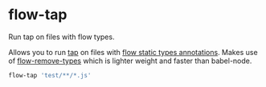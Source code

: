 # flow-tap
Run tap on files with flow types.

Allows you to run [tap](http://www.node-tap.org/basics/) on files with [flow static types annotations](https://flow.org/en/). Makes use of [flow-remove-types](https://github.com/flowtype/flow-remove-types) which is lighter weight and faster than babel-node.

```bash
flow-tap 'test/**/*.js'
```
